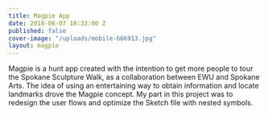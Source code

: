 ```yaml
---
title: Magpie App
date: 2018-06-07 18:33:00 Z
published: false
cover-image: "/uploads/mobile-666913.jpg"
layout: magpie
---
```


Magpie is a hunt app created with the intention to get more people to tour the Spokane Sculpture Walk, as a collaboration between EWU and Spokane Arts. The idea of using an entertaining way to obtain information and locate landmarks drove the Magpie concept. My part in this project was to redesign the user flows and optimize the Sketch file with nested symbols.